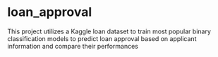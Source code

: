 # loan_approval
This project utilizes a Kaggle loan dataset to train most popular binary classification models to predict loan approval based on applicant information and compare their performances 
